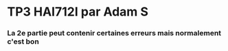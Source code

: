 # TP3 HAI712I par Adam S
### La 2e partie peut contenir certaines erreurs mais normalement c'est bon
